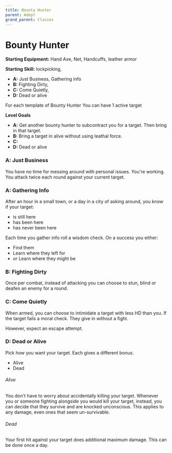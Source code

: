 ```yaml
---
title: Bounty Hunter
parent: Adept
grand_parent: Classes
---
```


# Bounty Hunter

**Starting Equipment:** Hand Axe, Net, Handcuffs, leather armor

**Starting Skill:** lockpicking, 

+ **A:** Just Business, Gathering info
+ **B:** Fighting Dirty, 
+ **C:** Come Quietly, 
+ **D:** Dead or alive

For each template of Bounty Hunter You can have 1 active target

**Level Goals**

+ **A:** Get another bounty hunter to subcontract you for a target. Then bring
  in that target.
+ **B:** Bring a target in alive without using leathal force. 
+ **C:** 
+ **D:** Dead or alive


### A: Just Business

You have no time for messing around with personal issues. You're working. 
You attack twice each round against your current target.

### A: Gathering Info

After an hour in a small town, or a day in a city of asking around, you know if
your target:
- is still here
- has been here
- has never been here

Each time you gather info roll a wisdom check. 
On a success you either:
- Find them 
- Learn where they left for
- or Learn where they might be

### B: Fighting Dirty

Once per combat, instead of attacking you can choose to stun, blind or
deafen an enemy for a round. 

### C: Come Quietly

When armed, you can choose to intimidate a target with less HD than you. 
If the target fails a moral check. They give in without a fight. 

However, expect an escape attempt.

### D: Dead or Alive

Pick how you want your target. Each gives a different bonus. 
- Alive 
- Dead 

###### Alive
You don't have to worry about accidentally killing your target. Whenever you or
someone fighting alongside you would kill your target, instead, you can decide
that they survive and are knocked unconscious. This applies to any damage, even
ones that seem un-survivable. 

###### Dead

Your first hit against your target does additional maximum damage. 
This can be done once a day. 
